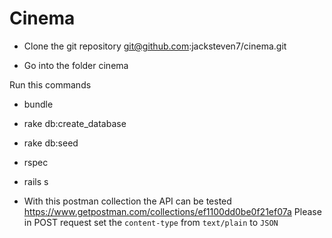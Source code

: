 # Cinema

* Clone the git repository git@github.com:jacksteven7/cinema.git

* Go into the folder cinema

Run this commands

* bundle 

* rake db:create_database

* rake db:seed

* rspec 

* rails s

* With this postman collection the API can be tested https://www.getpostman.com/collections/ef1100dd0be0f21ef07a
Please in POST request set the `content-type` from `text/plain` to `JSON` 
